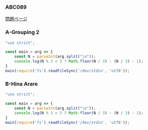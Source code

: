### ABC089
[問題ページ](https://atcoder.jp/contests/abc089/tasks)

### A-Grouping 2
```JavaScript
"use strict";

const main = arg => {
    const N = parseInt(arg.split("\n"));
    console.log(N % 3 < 3 ? Math.floor(N / 3) : (N / 3) - 1);
}
main(require('fs').readFileSync('/dev/stdin', 'utf8'));

```

### B-Hina Arare
```JavaScript
"use strict";

const main = arg => {
    const N = parseInt(arg.split("\n"));
    console.log(N % 3 < 3 ? Math.floor(N / 3) : (N / 3) - 1);
}
main(require('fs').readFileSync('/dev/stdin', 'utf8'));

```